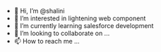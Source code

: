 - 👋 Hi, I’m @shalini
- 👀 I’m interested in lightening web component
- 🌱 I’m currently learning salesforce development
- 💞️ I’m looking to collaborate on ...
- 📫 How to reach me ...

<!---
spriya45/spriya45 is a ✨ special ✨ repository because its `README.md` (this file) appears on your GitHub profile.
You can click the Preview link to take a look at your changes.
--->
